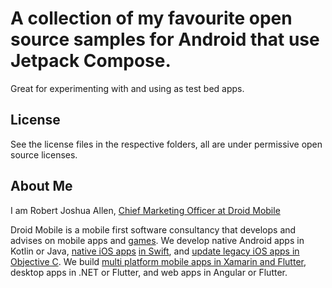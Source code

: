 # A collection of my favourite open source samples for Android that use Jetpack Compose.

Great for experimenting with and using as test bed apps.
 
## License

See the license files in the respective folders, all are under permissive open source licenses.

## About Me

I am Robert Joshua Allen, [Chief Marketing Officer at Droid Mobile](https://www.droid.mobi/)

Droid Mobile is a mobile first software consultancy that develops and advises on mobile apps and [games](https://www.droid.mobi/cross-platform-mobile-game-development-company.html).
We develop native Android apps in Kotlin or Java, [native iOS apps](https://www.droid.mobi/ios-mobile-apps-development.html) [in Swift](https://www.droid.mobi/swift-ios-development-consultancy.html), and [update legacy iOS apps in Objective C](https://www.droid.mobi/objective-c-ios-development-consultancy.html).
We build [multi platform mobile apps in Xamarin and Flutter](https://www.droid.mobi/cross-platform-mobile-development-consultancy.html), desktop apps in .NET or Flutter, and web apps in Angular or Flutter.
 